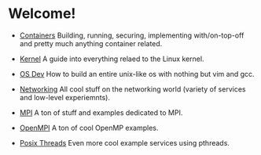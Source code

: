 # Welcome!

* [Containers](containers/) Building, running, securing, implementing
  with/on-top-off and pretty much anything container related.

* [Kernel](kernel/) A guide into everything relaed to the Linux kernel.

* [OS Dev](osdev/) How to build an entire unix-like os with nothing but vim and
  gcc.

* [Networking](networking/) All cool stuff on the networking world (variety of
  services and low-level experiemnts).

* [MPI](mpi_stuff/) A ton of stuff and examples dedicated to MPI.

* [OpenMPI](smp_stuff/) A ton of cool OpenMP examples.

* [Posix Threads](posix-threads/) Even more cool example services using
  pthreads.
